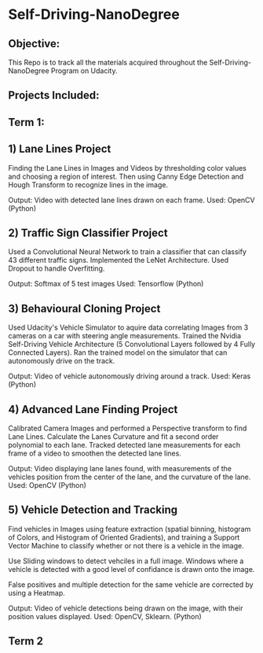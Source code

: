 # Self-Driving-NanoDegree

## Objective:
This Repo is to track all the materials acquired throughout
the Self-Driving-NanoDegree Program on Udacity.

## Projects Included:
## Term 1: 

## 1) Lane Lines Project

Finding the Lane Lines in Images and Videos by thresholding color values and choosing a region of interest. 
Then using Canny Edge Detection and Hough Transform to recognize lines in the image. 

Output: Video with detected lane lines drawn on each frame.
Used: OpenCV (Python)

## 2) Traffic Sign Classifier Project

Used a Convolutional Neural Network to train a classifier that can classify 43 different traffic signs.
Implemented the LeNet Architecture.
Used Dropout to handle Overfitting.

Output: Softmax of 5 test images
Used: Tensorflow (Python)

## 3) Behavioural Cloning Project

Used Udacity's Vehicle Simulator to aquire data correlating Images from 3 cameras on a car with steering angle measurements.
Trained the Nvidia Self-Driving Vehicle Architecture (5 Convolutional Layers followed by 4 Fully Connected Layers). 
Ran the trained model on the simulator that can autonomously drive on the track.

Output: Video of vehicle autonomously driving around a track.
Used: Keras (Python)

## 4) Advanced Lane Finding Project

Calibrated Camera Images and performed a Perspective transform to find Lane Lines.
Calculate the Lanes Curvature and fit a second order polynomial to each lane.
Tracked detected lane measurements for each frame of a video to smoothen the detected lane lines.

Output: Video displaying lane lanes found, with measurements of the vehicles position from the center of the lane, and the curvature of the lane.
Used: OpenCV (Python)

## 5) Vehicle Detection and Tracking

Find vehicles in Images using feature extraction (spatial binning, histogram of Colors, and Histogram of Oriented Gradients), and training a Support Vector Machine to classify whether or not there is a vehicle in the image.

Use Sliding windows to detect vehciles in a full image. Windows where a vehicle is detected with a good level of confidance is drawn onto the image.

False positives and multiple detection for the same vehicle are corrected by using a Heatmap.

Output: Video of vehicle detections being drawn on the image, with their position values displayed.
Used: OpenCV, Sklearn. (Python)

## Term 2









